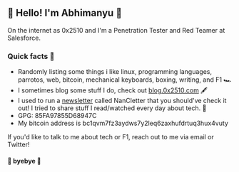 ## :wave: Hello! I'm Abhimanyu :wave:

<!-- <img src="https://i.giphy.com/media/dbtDDSvWErdf2/giphy.webp"></img> -->

On the internet as 0x2510 and I'm a Penetration Tester and Red Teamer at Salesforce.


### Quick facts 🧩

- Randomly listing some things i like linux, programming languages, parrotos, web, bitcoin, mechanical keyboards, boxing, writing, and F1 🏎️
- I sometimes blog some stuff I do, check out [blog.0x2510.com](https://blog.0x2510.com/) 🖋
- I used to run a [newsletter](https://nancletter.0x2510.com) called NanCletter that you should've check it out! I tried to share stuff I read/watched every day about tech. 📰
- GPG: 85FA97855D68947C
- My bitcoin address is bc1qvm7fz3aydws7y2leq6zaxhufdrtuq3hux4vuty

If you'd like to talk to me about tech or F1, reach out to me via email or Twitter!

#### :wave: byebye :wave:
